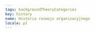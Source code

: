 ```yaml
---
tags: backgroundTheoryCategories
key: history
name: Historia rozwoju organizacyjnego
locale: pl
---
```

